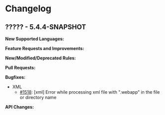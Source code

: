 # Changelog

## ????? - 5.4.4-SNAPSHOT

**New Supported Languages:**

**Feature Requests and Improvements:**

**New/Modified/Deprecated Rules:**

**Pull Requests:**

**Bugfixes:**

*   XML
    *   [#1518](https://sourceforge.net/p/pmd/bugs/1518/): \[xml] Error while processing xml file with ".webapp" in the file or directory name


**API Changes:**
